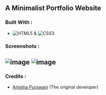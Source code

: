 ## A Minimalist Portfolio Website
### Built With :
- ![HTML5](https://img.shields.io/badge/-HTML5-%23E44D27?style=flat-square&logo=html5&logoColor=ffffff) & ![CSS3](https://img.shields.io/badge/-CSS3-%231572B6?style=flat-square&logo=css3)
### Screenshots :
![image](https://user-images.githubusercontent.com/58255323/131075490-e9089fa6-7aa3-4be2-9c7d-88f397600d85.png)
![image](https://user-images.githubusercontent.com/58255323/131075593-21e9b216-dfc0-43f9-be3c-07278ae8eadc.png)
---
### Credits :
- [Amisha Purswani](https://github.com/amisha-here) (The original developer)